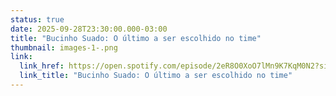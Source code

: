```yaml
---
status: true
date: 2025-09-28T23:30:00.000-03:00
title: "Bucinho Suado: O último a ser escolhido no time"
thumbnail: images-1-.png
link:
  link_href: https://open.spotify.com/episode/2eR8O0XoO7lMn9K7KqM0N2?si=MHyVYXZ8Te2gsRmaxm25UQ
  link_title: "Bucinho Suado: O último a ser escolhido no time"
---
```

